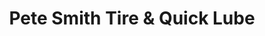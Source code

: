 ---
title: "Pete Smith Tire & Quick Lube"
url: /rolesville/pete-smith-tire-and-quick-lube/
shop: car repair
---